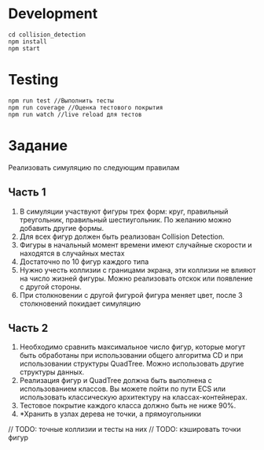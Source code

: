 # Development

```
cd collision_detection
npm install
npm start
```
# Testing
```
npm run test //Выполнить тесты
npm run coverage //Оценка тестового покрытия
npm run watch //live reload для тестов
```

# Задание
Реализовать симуляцию по следующим правилам
## Часть 1
1. В симуляции участвуют фигуры трех форм: круг, правильный треугольник, правильный шестиугольник. По желанию можно добавить другие формы.
2. Для всех фигур должен быть реализован Collision Detection.
3. Фигуры в начальный момент времени имеют случайные скорости и находятся в случайных местах
4. Достаточно по 10 фигур каждого типа
5. Нужно учесть коллизии с границами экрана, эти коллизии не влияют на число жизней фигуры. Можно реализовать отскок или появление с другой стороны.
6. При столкновении с другой фигурой фигура меняет цвет, после 3 столкновений покидает симуляцию

## Часть 2
1. Необходимо сравнить максимальное число фигур, которые могут быть обработаны при использовании общего алгоритма CD и при использовании структуры QuadTree. Можно использовать другие структуры данных.
2. Реализация фигур и QuadTree должна быть выполнена с использованием классов. Вы можете пойти по пути ECS или использовать классическую архитектуру на классах-контейнерах.
3. Тестовое покрытие каждого класса должно быть не ниже 90%.
4. *Хранить в узлах дерева не точки, а прямоугольники


// TODO: точные коллизии и тесты на них
// TODO: кэшировать точки фигур
